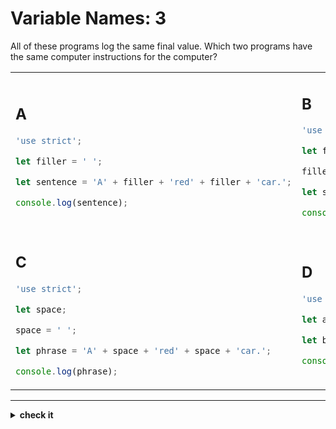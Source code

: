 # Variable Names: 3

All of these programs log the same final value. Which two programs have the same
computer instructions for the computer?

<table>

<tr>
<td>

## A

```js
'use strict';

let filler = ' ';

let sentence = 'A' + filler + 'red' + filler + 'car.';

console.log(sentence);
```

</td>
<td>

## B

```js
'use strict';

let filler;

filler = ' ';

let sentence = 'A' + filler + 'red' + filler + 'car.';

console.log(sentence);
```

</td>
</tr>

<tr>
<td>

## C

```js
'use strict';

let space;

space = ' ';

let phrase = 'A' + space + 'red' + space + 'car.';

console.log(phrase);
```

</td>
<td>

## D

```js
'use strict';

let a = ' ';

let b = 'A' + a + 'red' + ' ' + 'car.';

console.log(b);
```

</td>
</tr>

</table>

---

<details>
<summary><strong>check it</strong></summary>
<br>

**B** and **C**.

</details>
